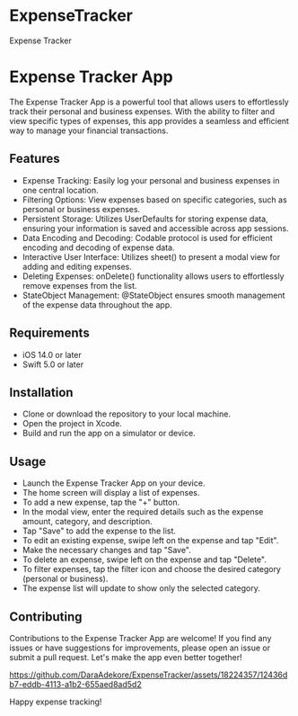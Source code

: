 # ExpenseTracker
Expense Tracker

# Expense Tracker App
The Expense Tracker App is a powerful tool that allows users to effortlessly track their personal and business expenses. With the ability to filter and view specific types of expenses, this app provides a seamless and efficient way to manage your financial transactions.

## Features
* Expense Tracking: Easily log your personal and business expenses in one central location.
* Filtering Options: View expenses based on specific categories, such as personal or business expenses.
* Persistent Storage: Utilizes UserDefaults for storing expense data, ensuring your information is saved and accessible across app sessions.
* Data Encoding and Decoding: Codable protocol is used for efficient encoding and decoding of expense data.
* Interactive User Interface: Utilizes sheet() to present a modal view for adding and editing expenses.
* Deleting Expenses: onDelete() functionality allows users to effortlessly remove expenses from the list.
* StateObject Management: @StateObject ensures smooth management of the expense data throughout the app.
## Requirements
* iOS 14.0 or later
* Swift 5.0 or later
## Installation
* Clone or download the repository to your local machine.
* Open the project in Xcode.
* Build and run the app on a simulator or device.
## Usage
* Launch the Expense Tracker App on your device.
* The home screen will display a list of expenses.
* To add a new expense, tap the "+" button.
* In the modal view, enter the required details such as the expense amount, category, and description.
* Tap "Save" to add the expense to the list.
* To edit an existing expense, swipe left on the expense and tap "Edit".
* Make the necessary changes and tap "Save".
* To delete an expense, swipe left on the expense and tap "Delete".
* To filter expenses, tap the filter icon and choose the desired category (personal or business).
* The expense list will update to show only the selected category.
## Contributing
Contributions to the Expense Tracker App are welcome! If you find any issues or have suggestions for improvements, please open an issue or submit a pull request. Let's make the app even better together!



https://github.com/DaraAdekore/ExpenseTracker/assets/18224357/12436db7-eddb-4113-a1b2-655aed8ad5d2



Happy expense tracking!
